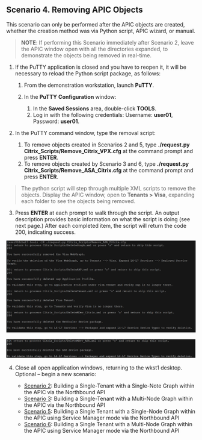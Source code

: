 ## Scenario 4. Removing APIC Objects

This scenario can only be performed after the APIC objects are created, whether the creation method was via Python script, APIC wizard, or manual.

>**NOTE**: If performing this Scenario immediately after Scenario 2, leave the APIC window open with all the directories expanded, to demonstrate the objects being removed in real-time.

1. If the PuTTY application is closed and you have to reopen it, it will be necessary to reload the Python script package, as follows:
 
	1. From the demonstration workstation, launch **PuTTY**.
	2. In the **PuTTY** **Configuration** window:

		1. In the **Saved Sessions** area, double-click **TOOLS**.
		2. Log in with the following credentials: Username: **user01**, Password: **user01**.

2. In the PuTTY command window, type the removal script:

	1. To remove objects created in Scenarios 2 and 5, type **./request.py Citrix_Scripts/Remove_Citrix_VPX.cfg** at the command prompt and press **ENTER**.
	2. To remove objects created by Scenario 3 and 6, type **./request.py Citrix_Scripts/Remove_ASA_Citrix.cfg** at the command prompt and press **ENTER**.

 > The python script will step through multiple XML scripts to remove the objects. Display the APIC window, open to **Tenants > Visa**, expanding each folder to see the objects being removed.

3. Press **ENTER** at each prompt to walk through the script.
An output description provides basic information on what the script is doing (see next page.) After each completed item, the script will return the code 200, indicating success.

 ![Screenshot1](images/Screenshot1.png)

 ![Screenshot2](images/Screenshot2.png)

4. Close all open application windows, returning to the wkst1 desktop.
Optional – begin a new scenario:

	* [Scenario 2](../Scenario2): Building a Single-Tenant with a Single-Note Graph within the APIC via the Northbound API
	* [Scenario 3](../Scenario3): Building a Single-Tenant with a Multi-Node Graph within the APIC via the Northbound API
	* [Scenario 5](../Scenario5): Building a Single Tenant with a Single-Node Graph within the APIC using Service Manager mode via the Northbound API
	* [Scenario 6](../Scenario6): Building a Single Tenant with a Multi-Node Graph within the APIC using Service Manager mode via the Northbound API

